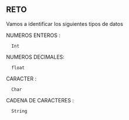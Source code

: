 ## RETO 
Vamos a identificar los siguientes tipos de datos

NUMEROS ENTEROS : 

      Int

NUMEROS DECIMALES: 

      float

CARACTER : 

      Char

CADENA DE CARACTERES : 

      String
    
